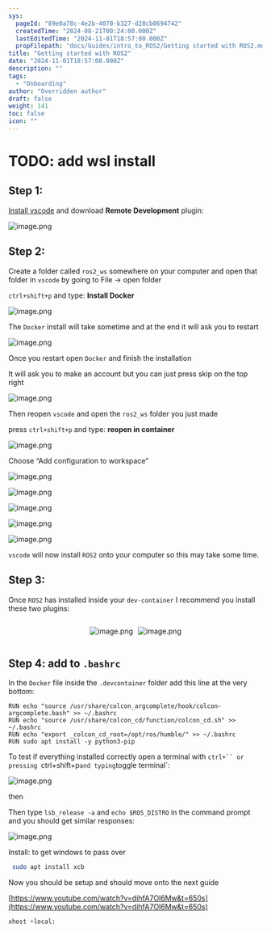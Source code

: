 ```yaml
---
sys:
  pageId: "89e0a78c-4e2b-4070-b327-d28cb0694742"
  createdTime: "2024-08-21T00:24:00.000Z"
  lastEditedTime: "2024-11-01T18:57:00.000Z"
  propFilepath: "docs/Guides/intro_to_ROS2/Getting started with ROS2.md"
title: "Getting started with ROS2"
date: "2024-11-01T18:57:00.000Z"
description: ""
tags:
  - "Onboarding"
author: "Overridden author"
draft: false
weight: 141
toc: false
icon: ""
---
```


# TODO: add wsl install

## Step 1:

[Install vscode](https://code.visualstudio.com/download) and download **Remote Development** plugin:

![image.png](https://prod-files-secure.s3.us-west-2.amazonaws.com/d518164a-d88e-44d1-a4ee-3adb3bd8bce0/efb52993-1881-4a40-b95e-6f020334f022/image.png?X-Amz-Algorithm=AWS4-HMAC-SHA256&X-Amz-Content-Sha256=UNSIGNED-PAYLOAD&X-Amz-Credential=ASIAZI2LB4662V7JJ2F5%2F20250410%2Fus-west-2%2Fs3%2Faws4_request&X-Amz-Date=20250410T041054Z&X-Amz-Expires=3600&X-Amz-Security-Token=IQoJb3JpZ2luX2VjECQaCXVzLXdlc3QtMiJHMEUCIEhNlH5blpUlbbKPrj3K4iPnWfwqIscHs8YGXZ1XO0%2FOAiEA0ggZPX%2F1yxzUqnGNST7Vd8LfWSQ5jtAHBna%2BKZq1etUqiAQInf%2F%2F%2F%2F%2F%2F%2F%2F%2F%2FARAAGgw2Mzc0MjMxODM4MDUiDCuUysRQ7AEHwfXDcSrcA70n2Y4fxUoxfK%2B%2Fg4w1lCT3ngm59%2FqIkpmkUyveYJ6QQjenEvc1%2FhQpf4QF%2FDeeyG%2BQxkhnlV2EapqqvavupwRVVmPjNs1h16MHV0lVLCt0PfjiorMxkpAjsfSw6wz1V%2BBjDnRRLhhDZ9hA%2F%2B%2FfUPHvqBZ5pwY%2FthG%2Bd1WvptH5HcrfYrrQ%2FUZfERXjAHiD5Dd%2FTBaW8CdseilDni3mXwIWrxml%2BDBiYAfOWn1NiewNLxxoeKuLhVup9p7K0sYmCb%2BgNbHCv5S%2B%2BF6KZqVxfQRWPV8Cvd%2FjGtVMMKa5%2BXTLL3KgaLFr1S0gXmtdiHQelUQS%2Bi429rlI5hZ80RJ30%2FESUxoHYhI1t3rQZ6kWZtRbZDgJ4KFnBOmnoBXHmF0fMO2CtwCGbrIfoebQh7TMBBIn9c6e0XAObZOtRbHvKwRbAhwY2lUIm2vUsZQPSGAnraKzw%2FB3rEJ92rdUVRLy1PJyagWud7z6a2o1eePi62kdkEg1fCPVQjpgZHdxPrL%2BVxNJUXUNYvUMbwHV7Ebc7o2AUrUkUMRwXSyCdfV8VfuAbDyWCa%2BizOOl7WYIpZpI4E0TPyITp2aT9HTnBOfBQ8h6gcZ8AQSzlqJeL%2FTWfYZ%2FAFCvqOpv9VGN215AMNr33L8GOqUBRubkC1oWb08J7u0Ah4TixUmSuTnRC0t5SLyqr2a%2FTVNMILbSYyeBoj7VdaeFizeCjEy%2FAq85vHEkBY883fOvFY%2B7J0oKfRyaMqgM5CiggMidvbJAby0yBFppiTfNqFtPeRKFTfl83veWusZV2nlnq3qa%2BcqWTusyZ%2FE%2F9ldvCBC8ySC6juvHu5lK6jkKNA0q4DvpNhNJgQ49w8o5rmPr9sHn%2FJlg&X-Amz-Signature=4bd8e4d7d3a3912c22cce93aa38cb15c4ca845f7c3f3f75431bb5ddca504116d&X-Amz-SignedHeaders=host&x-id=GetObject)

## Step 2:

Create a folder called `ros2_ws` somewhere on your computer and open that folder in `vscode` by going to File → open folder 

`ctrl+shift+p` and type: **Install Docker**

![image.png](https://prod-files-secure.s3.us-west-2.amazonaws.com/d518164a-d88e-44d1-a4ee-3adb3bd8bce0/2269dc0e-1cd5-47ff-bceb-c04ad9b2eab0/image.png?X-Amz-Algorithm=AWS4-HMAC-SHA256&X-Amz-Content-Sha256=UNSIGNED-PAYLOAD&X-Amz-Credential=ASIAZI2LB4662V7JJ2F5%2F20250410%2Fus-west-2%2Fs3%2Faws4_request&X-Amz-Date=20250410T041054Z&X-Amz-Expires=3600&X-Amz-Security-Token=IQoJb3JpZ2luX2VjECQaCXVzLXdlc3QtMiJHMEUCIEhNlH5blpUlbbKPrj3K4iPnWfwqIscHs8YGXZ1XO0%2FOAiEA0ggZPX%2F1yxzUqnGNST7Vd8LfWSQ5jtAHBna%2BKZq1etUqiAQInf%2F%2F%2F%2F%2F%2F%2F%2F%2F%2FARAAGgw2Mzc0MjMxODM4MDUiDCuUysRQ7AEHwfXDcSrcA70n2Y4fxUoxfK%2B%2Fg4w1lCT3ngm59%2FqIkpmkUyveYJ6QQjenEvc1%2FhQpf4QF%2FDeeyG%2BQxkhnlV2EapqqvavupwRVVmPjNs1h16MHV0lVLCt0PfjiorMxkpAjsfSw6wz1V%2BBjDnRRLhhDZ9hA%2F%2B%2FfUPHvqBZ5pwY%2FthG%2Bd1WvptH5HcrfYrrQ%2FUZfERXjAHiD5Dd%2FTBaW8CdseilDni3mXwIWrxml%2BDBiYAfOWn1NiewNLxxoeKuLhVup9p7K0sYmCb%2BgNbHCv5S%2B%2BF6KZqVxfQRWPV8Cvd%2FjGtVMMKa5%2BXTLL3KgaLFr1S0gXmtdiHQelUQS%2Bi429rlI5hZ80RJ30%2FESUxoHYhI1t3rQZ6kWZtRbZDgJ4KFnBOmnoBXHmF0fMO2CtwCGbrIfoebQh7TMBBIn9c6e0XAObZOtRbHvKwRbAhwY2lUIm2vUsZQPSGAnraKzw%2FB3rEJ92rdUVRLy1PJyagWud7z6a2o1eePi62kdkEg1fCPVQjpgZHdxPrL%2BVxNJUXUNYvUMbwHV7Ebc7o2AUrUkUMRwXSyCdfV8VfuAbDyWCa%2BizOOl7WYIpZpI4E0TPyITp2aT9HTnBOfBQ8h6gcZ8AQSzlqJeL%2FTWfYZ%2FAFCvqOpv9VGN215AMNr33L8GOqUBRubkC1oWb08J7u0Ah4TixUmSuTnRC0t5SLyqr2a%2FTVNMILbSYyeBoj7VdaeFizeCjEy%2FAq85vHEkBY883fOvFY%2B7J0oKfRyaMqgM5CiggMidvbJAby0yBFppiTfNqFtPeRKFTfl83veWusZV2nlnq3qa%2BcqWTusyZ%2FE%2F9ldvCBC8ySC6juvHu5lK6jkKNA0q4DvpNhNJgQ49w8o5rmPr9sHn%2FJlg&X-Amz-Signature=2e63956165f91008eb03314293f566c38ad884252e22369d6e0a64a8f8ee55c6&X-Amz-SignedHeaders=host&x-id=GetObject)

The `Docker` install will take sometime and at the end it will ask you to restart

![image.png](https://prod-files-secure.s3.us-west-2.amazonaws.com/d518164a-d88e-44d1-a4ee-3adb3bd8bce0/ed233f78-be33-4b1f-b89c-9c346c0e961e/image.png?X-Amz-Algorithm=AWS4-HMAC-SHA256&X-Amz-Content-Sha256=UNSIGNED-PAYLOAD&X-Amz-Credential=ASIAZI2LB4662V7JJ2F5%2F20250410%2Fus-west-2%2Fs3%2Faws4_request&X-Amz-Date=20250410T041054Z&X-Amz-Expires=3600&X-Amz-Security-Token=IQoJb3JpZ2luX2VjECQaCXVzLXdlc3QtMiJHMEUCIEhNlH5blpUlbbKPrj3K4iPnWfwqIscHs8YGXZ1XO0%2FOAiEA0ggZPX%2F1yxzUqnGNST7Vd8LfWSQ5jtAHBna%2BKZq1etUqiAQInf%2F%2F%2F%2F%2F%2F%2F%2F%2F%2FARAAGgw2Mzc0MjMxODM4MDUiDCuUysRQ7AEHwfXDcSrcA70n2Y4fxUoxfK%2B%2Fg4w1lCT3ngm59%2FqIkpmkUyveYJ6QQjenEvc1%2FhQpf4QF%2FDeeyG%2BQxkhnlV2EapqqvavupwRVVmPjNs1h16MHV0lVLCt0PfjiorMxkpAjsfSw6wz1V%2BBjDnRRLhhDZ9hA%2F%2B%2FfUPHvqBZ5pwY%2FthG%2Bd1WvptH5HcrfYrrQ%2FUZfERXjAHiD5Dd%2FTBaW8CdseilDni3mXwIWrxml%2BDBiYAfOWn1NiewNLxxoeKuLhVup9p7K0sYmCb%2BgNbHCv5S%2B%2BF6KZqVxfQRWPV8Cvd%2FjGtVMMKa5%2BXTLL3KgaLFr1S0gXmtdiHQelUQS%2Bi429rlI5hZ80RJ30%2FESUxoHYhI1t3rQZ6kWZtRbZDgJ4KFnBOmnoBXHmF0fMO2CtwCGbrIfoebQh7TMBBIn9c6e0XAObZOtRbHvKwRbAhwY2lUIm2vUsZQPSGAnraKzw%2FB3rEJ92rdUVRLy1PJyagWud7z6a2o1eePi62kdkEg1fCPVQjpgZHdxPrL%2BVxNJUXUNYvUMbwHV7Ebc7o2AUrUkUMRwXSyCdfV8VfuAbDyWCa%2BizOOl7WYIpZpI4E0TPyITp2aT9HTnBOfBQ8h6gcZ8AQSzlqJeL%2FTWfYZ%2FAFCvqOpv9VGN215AMNr33L8GOqUBRubkC1oWb08J7u0Ah4TixUmSuTnRC0t5SLyqr2a%2FTVNMILbSYyeBoj7VdaeFizeCjEy%2FAq85vHEkBY883fOvFY%2B7J0oKfRyaMqgM5CiggMidvbJAby0yBFppiTfNqFtPeRKFTfl83veWusZV2nlnq3qa%2BcqWTusyZ%2FE%2F9ldvCBC8ySC6juvHu5lK6jkKNA0q4DvpNhNJgQ49w8o5rmPr9sHn%2FJlg&X-Amz-Signature=29c7222d68d1c8792d66fdbb5050013e1f8cfe054fc73703110e48ee9e703503&X-Amz-SignedHeaders=host&x-id=GetObject)

Once you restart open `Docker` and finish the installation

It will ask you to make an account but you can just press skip on the top right

![image.png](https://prod-files-secure.s3.us-west-2.amazonaws.com/d518164a-d88e-44d1-a4ee-3adb3bd8bce0/21010ad9-1659-4fd9-9f59-9932a09b2a3d/image.png?X-Amz-Algorithm=AWS4-HMAC-SHA256&X-Amz-Content-Sha256=UNSIGNED-PAYLOAD&X-Amz-Credential=ASIAZI2LB4662V7JJ2F5%2F20250410%2Fus-west-2%2Fs3%2Faws4_request&X-Amz-Date=20250410T041054Z&X-Amz-Expires=3600&X-Amz-Security-Token=IQoJb3JpZ2luX2VjECQaCXVzLXdlc3QtMiJHMEUCIEhNlH5blpUlbbKPrj3K4iPnWfwqIscHs8YGXZ1XO0%2FOAiEA0ggZPX%2F1yxzUqnGNST7Vd8LfWSQ5jtAHBna%2BKZq1etUqiAQInf%2F%2F%2F%2F%2F%2F%2F%2F%2F%2FARAAGgw2Mzc0MjMxODM4MDUiDCuUysRQ7AEHwfXDcSrcA70n2Y4fxUoxfK%2B%2Fg4w1lCT3ngm59%2FqIkpmkUyveYJ6QQjenEvc1%2FhQpf4QF%2FDeeyG%2BQxkhnlV2EapqqvavupwRVVmPjNs1h16MHV0lVLCt0PfjiorMxkpAjsfSw6wz1V%2BBjDnRRLhhDZ9hA%2F%2B%2FfUPHvqBZ5pwY%2FthG%2Bd1WvptH5HcrfYrrQ%2FUZfERXjAHiD5Dd%2FTBaW8CdseilDni3mXwIWrxml%2BDBiYAfOWn1NiewNLxxoeKuLhVup9p7K0sYmCb%2BgNbHCv5S%2B%2BF6KZqVxfQRWPV8Cvd%2FjGtVMMKa5%2BXTLL3KgaLFr1S0gXmtdiHQelUQS%2Bi429rlI5hZ80RJ30%2FESUxoHYhI1t3rQZ6kWZtRbZDgJ4KFnBOmnoBXHmF0fMO2CtwCGbrIfoebQh7TMBBIn9c6e0XAObZOtRbHvKwRbAhwY2lUIm2vUsZQPSGAnraKzw%2FB3rEJ92rdUVRLy1PJyagWud7z6a2o1eePi62kdkEg1fCPVQjpgZHdxPrL%2BVxNJUXUNYvUMbwHV7Ebc7o2AUrUkUMRwXSyCdfV8VfuAbDyWCa%2BizOOl7WYIpZpI4E0TPyITp2aT9HTnBOfBQ8h6gcZ8AQSzlqJeL%2FTWfYZ%2FAFCvqOpv9VGN215AMNr33L8GOqUBRubkC1oWb08J7u0Ah4TixUmSuTnRC0t5SLyqr2a%2FTVNMILbSYyeBoj7VdaeFizeCjEy%2FAq85vHEkBY883fOvFY%2B7J0oKfRyaMqgM5CiggMidvbJAby0yBFppiTfNqFtPeRKFTfl83veWusZV2nlnq3qa%2BcqWTusyZ%2FE%2F9ldvCBC8ySC6juvHu5lK6jkKNA0q4DvpNhNJgQ49w8o5rmPr9sHn%2FJlg&X-Amz-Signature=b27c1cad1fe40b10c8642280eaa6d85fb4e8aa738548efaeb3bb285cc448bfea&X-Amz-SignedHeaders=host&x-id=GetObject)

Then reopen `vscode` and open the `ros2_ws` folder you just made

press `ctrl+shift+p` and type: **reopen in container**

![image.png](https://prod-files-secure.s3.us-west-2.amazonaws.com/d518164a-d88e-44d1-a4ee-3adb3bd8bce0/4e93b8c2-41ad-488c-8095-c74205196118/image.png?X-Amz-Algorithm=AWS4-HMAC-SHA256&X-Amz-Content-Sha256=UNSIGNED-PAYLOAD&X-Amz-Credential=ASIAZI2LB4662V7JJ2F5%2F20250410%2Fus-west-2%2Fs3%2Faws4_request&X-Amz-Date=20250410T041054Z&X-Amz-Expires=3600&X-Amz-Security-Token=IQoJb3JpZ2luX2VjECQaCXVzLXdlc3QtMiJHMEUCIEhNlH5blpUlbbKPrj3K4iPnWfwqIscHs8YGXZ1XO0%2FOAiEA0ggZPX%2F1yxzUqnGNST7Vd8LfWSQ5jtAHBna%2BKZq1etUqiAQInf%2F%2F%2F%2F%2F%2F%2F%2F%2F%2FARAAGgw2Mzc0MjMxODM4MDUiDCuUysRQ7AEHwfXDcSrcA70n2Y4fxUoxfK%2B%2Fg4w1lCT3ngm59%2FqIkpmkUyveYJ6QQjenEvc1%2FhQpf4QF%2FDeeyG%2BQxkhnlV2EapqqvavupwRVVmPjNs1h16MHV0lVLCt0PfjiorMxkpAjsfSw6wz1V%2BBjDnRRLhhDZ9hA%2F%2B%2FfUPHvqBZ5pwY%2FthG%2Bd1WvptH5HcrfYrrQ%2FUZfERXjAHiD5Dd%2FTBaW8CdseilDni3mXwIWrxml%2BDBiYAfOWn1NiewNLxxoeKuLhVup9p7K0sYmCb%2BgNbHCv5S%2B%2BF6KZqVxfQRWPV8Cvd%2FjGtVMMKa5%2BXTLL3KgaLFr1S0gXmtdiHQelUQS%2Bi429rlI5hZ80RJ30%2FESUxoHYhI1t3rQZ6kWZtRbZDgJ4KFnBOmnoBXHmF0fMO2CtwCGbrIfoebQh7TMBBIn9c6e0XAObZOtRbHvKwRbAhwY2lUIm2vUsZQPSGAnraKzw%2FB3rEJ92rdUVRLy1PJyagWud7z6a2o1eePi62kdkEg1fCPVQjpgZHdxPrL%2BVxNJUXUNYvUMbwHV7Ebc7o2AUrUkUMRwXSyCdfV8VfuAbDyWCa%2BizOOl7WYIpZpI4E0TPyITp2aT9HTnBOfBQ8h6gcZ8AQSzlqJeL%2FTWfYZ%2FAFCvqOpv9VGN215AMNr33L8GOqUBRubkC1oWb08J7u0Ah4TixUmSuTnRC0t5SLyqr2a%2FTVNMILbSYyeBoj7VdaeFizeCjEy%2FAq85vHEkBY883fOvFY%2B7J0oKfRyaMqgM5CiggMidvbJAby0yBFppiTfNqFtPeRKFTfl83veWusZV2nlnq3qa%2BcqWTusyZ%2FE%2F9ldvCBC8ySC6juvHu5lK6jkKNA0q4DvpNhNJgQ49w8o5rmPr9sHn%2FJlg&X-Amz-Signature=d39c30aa81e5391acb8e3e23459030b930bd3bb7d4fdfb294c90cc2e2878afe7&X-Amz-SignedHeaders=host&x-id=GetObject)

Choose “Add configuration to workspace”

![image.png](https://prod-files-secure.s3.us-west-2.amazonaws.com/d518164a-d88e-44d1-a4ee-3adb3bd8bce0/9560b282-5060-4989-ba37-97e7b2c22476/image.png?X-Amz-Algorithm=AWS4-HMAC-SHA256&X-Amz-Content-Sha256=UNSIGNED-PAYLOAD&X-Amz-Credential=ASIAZI2LB4662V7JJ2F5%2F20250410%2Fus-west-2%2Fs3%2Faws4_request&X-Amz-Date=20250410T041054Z&X-Amz-Expires=3600&X-Amz-Security-Token=IQoJb3JpZ2luX2VjECQaCXVzLXdlc3QtMiJHMEUCIEhNlH5blpUlbbKPrj3K4iPnWfwqIscHs8YGXZ1XO0%2FOAiEA0ggZPX%2F1yxzUqnGNST7Vd8LfWSQ5jtAHBna%2BKZq1etUqiAQInf%2F%2F%2F%2F%2F%2F%2F%2F%2F%2FARAAGgw2Mzc0MjMxODM4MDUiDCuUysRQ7AEHwfXDcSrcA70n2Y4fxUoxfK%2B%2Fg4w1lCT3ngm59%2FqIkpmkUyveYJ6QQjenEvc1%2FhQpf4QF%2FDeeyG%2BQxkhnlV2EapqqvavupwRVVmPjNs1h16MHV0lVLCt0PfjiorMxkpAjsfSw6wz1V%2BBjDnRRLhhDZ9hA%2F%2B%2FfUPHvqBZ5pwY%2FthG%2Bd1WvptH5HcrfYrrQ%2FUZfERXjAHiD5Dd%2FTBaW8CdseilDni3mXwIWrxml%2BDBiYAfOWn1NiewNLxxoeKuLhVup9p7K0sYmCb%2BgNbHCv5S%2B%2BF6KZqVxfQRWPV8Cvd%2FjGtVMMKa5%2BXTLL3KgaLFr1S0gXmtdiHQelUQS%2Bi429rlI5hZ80RJ30%2FESUxoHYhI1t3rQZ6kWZtRbZDgJ4KFnBOmnoBXHmF0fMO2CtwCGbrIfoebQh7TMBBIn9c6e0XAObZOtRbHvKwRbAhwY2lUIm2vUsZQPSGAnraKzw%2FB3rEJ92rdUVRLy1PJyagWud7z6a2o1eePi62kdkEg1fCPVQjpgZHdxPrL%2BVxNJUXUNYvUMbwHV7Ebc7o2AUrUkUMRwXSyCdfV8VfuAbDyWCa%2BizOOl7WYIpZpI4E0TPyITp2aT9HTnBOfBQ8h6gcZ8AQSzlqJeL%2FTWfYZ%2FAFCvqOpv9VGN215AMNr33L8GOqUBRubkC1oWb08J7u0Ah4TixUmSuTnRC0t5SLyqr2a%2FTVNMILbSYyeBoj7VdaeFizeCjEy%2FAq85vHEkBY883fOvFY%2B7J0oKfRyaMqgM5CiggMidvbJAby0yBFppiTfNqFtPeRKFTfl83veWusZV2nlnq3qa%2BcqWTusyZ%2FE%2F9ldvCBC8ySC6juvHu5lK6jkKNA0q4DvpNhNJgQ49w8o5rmPr9sHn%2FJlg&X-Amz-Signature=fae12ff4f408959a841e5e1383443f7a541cfeddbd089d208fa5d2a903b44b92&X-Amz-SignedHeaders=host&x-id=GetObject)

![image.png](https://prod-files-secure.s3.us-west-2.amazonaws.com/d518164a-d88e-44d1-a4ee-3adb3bd8bce0/2ee63f81-886b-48e8-a553-dc6e5eac99e4/image.png?X-Amz-Algorithm=AWS4-HMAC-SHA256&X-Amz-Content-Sha256=UNSIGNED-PAYLOAD&X-Amz-Credential=ASIAZI2LB4662V7JJ2F5%2F20250410%2Fus-west-2%2Fs3%2Faws4_request&X-Amz-Date=20250410T041054Z&X-Amz-Expires=3600&X-Amz-Security-Token=IQoJb3JpZ2luX2VjECQaCXVzLXdlc3QtMiJHMEUCIEhNlH5blpUlbbKPrj3K4iPnWfwqIscHs8YGXZ1XO0%2FOAiEA0ggZPX%2F1yxzUqnGNST7Vd8LfWSQ5jtAHBna%2BKZq1etUqiAQInf%2F%2F%2F%2F%2F%2F%2F%2F%2F%2FARAAGgw2Mzc0MjMxODM4MDUiDCuUysRQ7AEHwfXDcSrcA70n2Y4fxUoxfK%2B%2Fg4w1lCT3ngm59%2FqIkpmkUyveYJ6QQjenEvc1%2FhQpf4QF%2FDeeyG%2BQxkhnlV2EapqqvavupwRVVmPjNs1h16MHV0lVLCt0PfjiorMxkpAjsfSw6wz1V%2BBjDnRRLhhDZ9hA%2F%2B%2FfUPHvqBZ5pwY%2FthG%2Bd1WvptH5HcrfYrrQ%2FUZfERXjAHiD5Dd%2FTBaW8CdseilDni3mXwIWrxml%2BDBiYAfOWn1NiewNLxxoeKuLhVup9p7K0sYmCb%2BgNbHCv5S%2B%2BF6KZqVxfQRWPV8Cvd%2FjGtVMMKa5%2BXTLL3KgaLFr1S0gXmtdiHQelUQS%2Bi429rlI5hZ80RJ30%2FESUxoHYhI1t3rQZ6kWZtRbZDgJ4KFnBOmnoBXHmF0fMO2CtwCGbrIfoebQh7TMBBIn9c6e0XAObZOtRbHvKwRbAhwY2lUIm2vUsZQPSGAnraKzw%2FB3rEJ92rdUVRLy1PJyagWud7z6a2o1eePi62kdkEg1fCPVQjpgZHdxPrL%2BVxNJUXUNYvUMbwHV7Ebc7o2AUrUkUMRwXSyCdfV8VfuAbDyWCa%2BizOOl7WYIpZpI4E0TPyITp2aT9HTnBOfBQ8h6gcZ8AQSzlqJeL%2FTWfYZ%2FAFCvqOpv9VGN215AMNr33L8GOqUBRubkC1oWb08J7u0Ah4TixUmSuTnRC0t5SLyqr2a%2FTVNMILbSYyeBoj7VdaeFizeCjEy%2FAq85vHEkBY883fOvFY%2B7J0oKfRyaMqgM5CiggMidvbJAby0yBFppiTfNqFtPeRKFTfl83veWusZV2nlnq3qa%2BcqWTusyZ%2FE%2F9ldvCBC8ySC6juvHu5lK6jkKNA0q4DvpNhNJgQ49w8o5rmPr9sHn%2FJlg&X-Amz-Signature=74bcad459d03594d68d9b857757094f6cdc33c6c03e7d2b49bb52728faabbb00&X-Amz-SignedHeaders=host&x-id=GetObject)

![image.png](https://prod-files-secure.s3.us-west-2.amazonaws.com/d518164a-d88e-44d1-a4ee-3adb3bd8bce0/ae1580b2-b048-407e-aed9-b584224a7a04/image.png?X-Amz-Algorithm=AWS4-HMAC-SHA256&X-Amz-Content-Sha256=UNSIGNED-PAYLOAD&X-Amz-Credential=ASIAZI2LB4662V7JJ2F5%2F20250410%2Fus-west-2%2Fs3%2Faws4_request&X-Amz-Date=20250410T041054Z&X-Amz-Expires=3600&X-Amz-Security-Token=IQoJb3JpZ2luX2VjECQaCXVzLXdlc3QtMiJHMEUCIEhNlH5blpUlbbKPrj3K4iPnWfwqIscHs8YGXZ1XO0%2FOAiEA0ggZPX%2F1yxzUqnGNST7Vd8LfWSQ5jtAHBna%2BKZq1etUqiAQInf%2F%2F%2F%2F%2F%2F%2F%2F%2F%2FARAAGgw2Mzc0MjMxODM4MDUiDCuUysRQ7AEHwfXDcSrcA70n2Y4fxUoxfK%2B%2Fg4w1lCT3ngm59%2FqIkpmkUyveYJ6QQjenEvc1%2FhQpf4QF%2FDeeyG%2BQxkhnlV2EapqqvavupwRVVmPjNs1h16MHV0lVLCt0PfjiorMxkpAjsfSw6wz1V%2BBjDnRRLhhDZ9hA%2F%2B%2FfUPHvqBZ5pwY%2FthG%2Bd1WvptH5HcrfYrrQ%2FUZfERXjAHiD5Dd%2FTBaW8CdseilDni3mXwIWrxml%2BDBiYAfOWn1NiewNLxxoeKuLhVup9p7K0sYmCb%2BgNbHCv5S%2B%2BF6KZqVxfQRWPV8Cvd%2FjGtVMMKa5%2BXTLL3KgaLFr1S0gXmtdiHQelUQS%2Bi429rlI5hZ80RJ30%2FESUxoHYhI1t3rQZ6kWZtRbZDgJ4KFnBOmnoBXHmF0fMO2CtwCGbrIfoebQh7TMBBIn9c6e0XAObZOtRbHvKwRbAhwY2lUIm2vUsZQPSGAnraKzw%2FB3rEJ92rdUVRLy1PJyagWud7z6a2o1eePi62kdkEg1fCPVQjpgZHdxPrL%2BVxNJUXUNYvUMbwHV7Ebc7o2AUrUkUMRwXSyCdfV8VfuAbDyWCa%2BizOOl7WYIpZpI4E0TPyITp2aT9HTnBOfBQ8h6gcZ8AQSzlqJeL%2FTWfYZ%2FAFCvqOpv9VGN215AMNr33L8GOqUBRubkC1oWb08J7u0Ah4TixUmSuTnRC0t5SLyqr2a%2FTVNMILbSYyeBoj7VdaeFizeCjEy%2FAq85vHEkBY883fOvFY%2B7J0oKfRyaMqgM5CiggMidvbJAby0yBFppiTfNqFtPeRKFTfl83veWusZV2nlnq3qa%2BcqWTusyZ%2FE%2F9ldvCBC8ySC6juvHu5lK6jkKNA0q4DvpNhNJgQ49w8o5rmPr9sHn%2FJlg&X-Amz-Signature=0e60659916525ba5b9c3652bf441d67434888721d52e9a834974a66e6772f2dd&X-Amz-SignedHeaders=host&x-id=GetObject)

![image.png](https://prod-files-secure.s3.us-west-2.amazonaws.com/d518164a-d88e-44d1-a4ee-3adb3bd8bce0/53255b28-f75e-430f-b9e3-c0ac8577e42b/image.png?X-Amz-Algorithm=AWS4-HMAC-SHA256&X-Amz-Content-Sha256=UNSIGNED-PAYLOAD&X-Amz-Credential=ASIAZI2LB4662V7JJ2F5%2F20250410%2Fus-west-2%2Fs3%2Faws4_request&X-Amz-Date=20250410T041054Z&X-Amz-Expires=3600&X-Amz-Security-Token=IQoJb3JpZ2luX2VjECQaCXVzLXdlc3QtMiJHMEUCIEhNlH5blpUlbbKPrj3K4iPnWfwqIscHs8YGXZ1XO0%2FOAiEA0ggZPX%2F1yxzUqnGNST7Vd8LfWSQ5jtAHBna%2BKZq1etUqiAQInf%2F%2F%2F%2F%2F%2F%2F%2F%2F%2FARAAGgw2Mzc0MjMxODM4MDUiDCuUysRQ7AEHwfXDcSrcA70n2Y4fxUoxfK%2B%2Fg4w1lCT3ngm59%2FqIkpmkUyveYJ6QQjenEvc1%2FhQpf4QF%2FDeeyG%2BQxkhnlV2EapqqvavupwRVVmPjNs1h16MHV0lVLCt0PfjiorMxkpAjsfSw6wz1V%2BBjDnRRLhhDZ9hA%2F%2B%2FfUPHvqBZ5pwY%2FthG%2Bd1WvptH5HcrfYrrQ%2FUZfERXjAHiD5Dd%2FTBaW8CdseilDni3mXwIWrxml%2BDBiYAfOWn1NiewNLxxoeKuLhVup9p7K0sYmCb%2BgNbHCv5S%2B%2BF6KZqVxfQRWPV8Cvd%2FjGtVMMKa5%2BXTLL3KgaLFr1S0gXmtdiHQelUQS%2Bi429rlI5hZ80RJ30%2FESUxoHYhI1t3rQZ6kWZtRbZDgJ4KFnBOmnoBXHmF0fMO2CtwCGbrIfoebQh7TMBBIn9c6e0XAObZOtRbHvKwRbAhwY2lUIm2vUsZQPSGAnraKzw%2FB3rEJ92rdUVRLy1PJyagWud7z6a2o1eePi62kdkEg1fCPVQjpgZHdxPrL%2BVxNJUXUNYvUMbwHV7Ebc7o2AUrUkUMRwXSyCdfV8VfuAbDyWCa%2BizOOl7WYIpZpI4E0TPyITp2aT9HTnBOfBQ8h6gcZ8AQSzlqJeL%2FTWfYZ%2FAFCvqOpv9VGN215AMNr33L8GOqUBRubkC1oWb08J7u0Ah4TixUmSuTnRC0t5SLyqr2a%2FTVNMILbSYyeBoj7VdaeFizeCjEy%2FAq85vHEkBY883fOvFY%2B7J0oKfRyaMqgM5CiggMidvbJAby0yBFppiTfNqFtPeRKFTfl83veWusZV2nlnq3qa%2BcqWTusyZ%2FE%2F9ldvCBC8ySC6juvHu5lK6jkKNA0q4DvpNhNJgQ49w8o5rmPr9sHn%2FJlg&X-Amz-Signature=8c38ac815cc5695317fa122b0022183167aa2af342d1ede52b1612f000b7c520&X-Amz-SignedHeaders=host&x-id=GetObject)

![image.png](https://prod-files-secure.s3.us-west-2.amazonaws.com/d518164a-d88e-44d1-a4ee-3adb3bd8bce0/7c562767-5af9-4ffb-97d1-327bcdf4ee00/image.png?X-Amz-Algorithm=AWS4-HMAC-SHA256&X-Amz-Content-Sha256=UNSIGNED-PAYLOAD&X-Amz-Credential=ASIAZI2LB4662V7JJ2F5%2F20250410%2Fus-west-2%2Fs3%2Faws4_request&X-Amz-Date=20250410T041054Z&X-Amz-Expires=3600&X-Amz-Security-Token=IQoJb3JpZ2luX2VjECQaCXVzLXdlc3QtMiJHMEUCIEhNlH5blpUlbbKPrj3K4iPnWfwqIscHs8YGXZ1XO0%2FOAiEA0ggZPX%2F1yxzUqnGNST7Vd8LfWSQ5jtAHBna%2BKZq1etUqiAQInf%2F%2F%2F%2F%2F%2F%2F%2F%2F%2FARAAGgw2Mzc0MjMxODM4MDUiDCuUysRQ7AEHwfXDcSrcA70n2Y4fxUoxfK%2B%2Fg4w1lCT3ngm59%2FqIkpmkUyveYJ6QQjenEvc1%2FhQpf4QF%2FDeeyG%2BQxkhnlV2EapqqvavupwRVVmPjNs1h16MHV0lVLCt0PfjiorMxkpAjsfSw6wz1V%2BBjDnRRLhhDZ9hA%2F%2B%2FfUPHvqBZ5pwY%2FthG%2Bd1WvptH5HcrfYrrQ%2FUZfERXjAHiD5Dd%2FTBaW8CdseilDni3mXwIWrxml%2BDBiYAfOWn1NiewNLxxoeKuLhVup9p7K0sYmCb%2BgNbHCv5S%2B%2BF6KZqVxfQRWPV8Cvd%2FjGtVMMKa5%2BXTLL3KgaLFr1S0gXmtdiHQelUQS%2Bi429rlI5hZ80RJ30%2FESUxoHYhI1t3rQZ6kWZtRbZDgJ4KFnBOmnoBXHmF0fMO2CtwCGbrIfoebQh7TMBBIn9c6e0XAObZOtRbHvKwRbAhwY2lUIm2vUsZQPSGAnraKzw%2FB3rEJ92rdUVRLy1PJyagWud7z6a2o1eePi62kdkEg1fCPVQjpgZHdxPrL%2BVxNJUXUNYvUMbwHV7Ebc7o2AUrUkUMRwXSyCdfV8VfuAbDyWCa%2BizOOl7WYIpZpI4E0TPyITp2aT9HTnBOfBQ8h6gcZ8AQSzlqJeL%2FTWfYZ%2FAFCvqOpv9VGN215AMNr33L8GOqUBRubkC1oWb08J7u0Ah4TixUmSuTnRC0t5SLyqr2a%2FTVNMILbSYyeBoj7VdaeFizeCjEy%2FAq85vHEkBY883fOvFY%2B7J0oKfRyaMqgM5CiggMidvbJAby0yBFppiTfNqFtPeRKFTfl83veWusZV2nlnq3qa%2BcqWTusyZ%2FE%2F9ldvCBC8ySC6juvHu5lK6jkKNA0q4DvpNhNJgQ49w8o5rmPr9sHn%2FJlg&X-Amz-Signature=493241d4cfc1c4b9f786742cb9b81381fafc2896e1c2d9eb33dfee612998b0b4&X-Amz-SignedHeaders=host&x-id=GetObject)

`vscode` will now install `ROS2` onto your computer so this may take some time.

## Step 3:

Once `ROS2` has installed inside your `dev-container` I recommend you install these two plugins:

<div style="display: flex;flex-direction: row; column-gap:10px; max-width: 630px;justify-content: center;">
<div>

![image.png](https://prod-files-secure.s3.us-west-2.amazonaws.com/d518164a-d88e-44d1-a4ee-3adb3bd8bce0/3fc3d550-5a54-4ba1-ba6b-faa01cdb7369/image.png?X-Amz-Algorithm=AWS4-HMAC-SHA256&X-Amz-Content-Sha256=UNSIGNED-PAYLOAD&X-Amz-Credential=ASIAZI2LB466S2N3M6CQ%2F20250410%2Fus-west-2%2Fs3%2Faws4_request&X-Amz-Date=20250410T041056Z&X-Amz-Expires=3600&X-Amz-Security-Token=IQoJb3JpZ2luX2VjECQaCXVzLXdlc3QtMiJIMEYCIQCCkBpR%2FyCHX5Pmk9WLJsb0XE7riQVVUo8jiCpzEYS5wgIhAIZ7sIV05OmfH9DF7s6kI%2FKFKmZrwTGESR59IotJRbc5KogECJ3%2F%2F%2F%2F%2F%2F%2F%2F%2F%2FwEQABoMNjM3NDIzMTgzODA1IgwXhIumV6K69EMMSWMq3AMrSRv6h%2B%2BqFFjygfJPOn85FrGXs5ut57waOcw9G9CHgPNjtxkCXnPBQwa5rVf53Orz%2F05tFd75nuxNR4kjNPEccPTneVUq5bLZrSrdKfXsrnVxPe%2F5ve2xhS8RotYKRH3blXmponUlZAZ17FYnmHZSuSSXu5Zs09FZMHYyh40V4oQu3%2Bw%2Bo4n19gpOwLokI5ZDoFhP3ZhlSix83wwU%2F5eGm30SVEB56cE2TDxUyhxuFpnGuXhMvX1NNDACEOF99JwH9vBDnLKY1Wc9J%2FIg7W%2FzjZjkcoRfZOcFvDFUXvTsUk5sppff1hQm7kbcCm3JRL7wKC99H1aBq%2FeWIB2gVQyjG9lwSCG79Pakq%2FfidF2jb3rvtvbwpYLn5onSaNUWavNSXB31hauccQHnVoKJUSa35I4nNBnV8Aifxu9ryVtBp5A3mvWGUBSFj52AWM0N8EeBBu1cpJ1GttkgPWrlgqsyuAcEozZRlRfu7JK47ZJ%2BQg9qoaMR3AKz9EbmBaB8%2FZz38hJAoeN75iprIrxzY21hA6FzTqBLObNXXomRis%2F9hIMRJ2JYgEkEEy%2FxQBnfhB9SMUKD%2BT1QkC69TCXCXHj%2B6O4XWnajsh8RsBMX3OHqystEUMxb%2B%2BkVriYgLDD899y%2FBjqkAdkF0fU6zJ%2BALR7DUS3odHPOeOfaV9mMfGju7jSXgtDxlniQy8ltANgnM5cQL75Ej9UspvOGrIH7%2BN9uCnlhqFiHQYrmTIM08xofBQGfuLIf2kz%2Bl%2B9s%2FVeJ7xc%2BtXPS4UcRmqfyiYBG2vo4ROxTbpSCE0HihSOBf1%2FNd69u%2BNf0s10Paz%2Bi%2FCcAsiveLHT6vwlFzDB8ZqMTH%2BptO35iR7uoDoV5&X-Amz-Signature=f69eb8ef6090e37b6e4513d283c45a15046c47f8210f9e0a61b31448de57af3d&X-Amz-SignedHeaders=host&x-id=GetObject)

</div>
<div>

![image.png](https://prod-files-secure.s3.us-west-2.amazonaws.com/d518164a-d88e-44d1-a4ee-3adb3bd8bce0/d994cc66-13c2-4093-a5a3-f84cf4601a82/image.png?X-Amz-Algorithm=AWS4-HMAC-SHA256&X-Amz-Content-Sha256=UNSIGNED-PAYLOAD&X-Amz-Credential=ASIAZI2LB4667OGK62LG%2F20250410%2Fus-west-2%2Fs3%2Faws4_request&X-Amz-Date=20250410T041057Z&X-Amz-Expires=3600&X-Amz-Security-Token=IQoJb3JpZ2luX2VjECQaCXVzLXdlc3QtMiJHMEUCIDy2BNBzvJdvDJTTBIZK8jgReYP8oW%2BCR6YWrm%2FGgfDxAiEApp3mZxC9f2Rt4pfREsscbC4vrNIczW%2FHJAtM0nIdamsqiAQInf%2F%2F%2F%2F%2F%2F%2F%2F%2F%2FARAAGgw2Mzc0MjMxODM4MDUiDJ491HHiMqRY8qyhJircA6WqFw9WRnOBR7jwLH6cPbhVvrIMA7Ha9KwtNythsepG8UfrVvJiqsv2%2FzjrdmuUGjRbf3Q27pjpWAO876baAg2gQ14CDhArn9XRoULcBvPeF6jL5zOng7kThlppvKhXgPZ8DBjr0Jr8Gm4s1kmIDJAHNWa%2FiIYEw4O0Qc32VTVSG8c7jXbHNZSYtu4%2FJ0RekiTfl5%2B7uTXwiGuAKU92OFmljtKxohxOkjeLatGiX2%2F%2BPqYD2offl1zJymlhiJyGBUTBXUUecqtjflq9%2BRWmClNMTAda8Ngn7mYFkBgEMWMIjlx2FPSXl1Xj7%2F%2FhsadEK%2FribegFn0x7cki3870AsN9vHqfM1iMg%2BCoFcYf7ayImx4nZloBt9KV80547BRHKzKdcEJ2ExQj5iEWvcx1pSCDpY%2BAkNV8qnrDTVHvr61lzzPqNgTiP%2BXzxHBQqEti5g1BXQwe%2BXID1yAobK%2FjJnFeoEh4g9mBFH6IXMG0NLZLqUE766POvk9U5h8Uo3%2Bpr%2FAgyoaqXhA3tem4B53lO5e%2Bj2gK%2FFXNURBjHyuHjNL9bIj8JuFd5Xr8gHNcfvnC283VqVVgWcEEbqgaE%2BUP21XwdCzeP2FhYb1WPizB%2Fv57X6QwDAask%2FHDk0T%2BeMOv33L8GOqUBLiXyzI6v9PX7sGI3xp3Ebw0yT5%2FrPDXksKOIlNPWjgvjroa5S0QqJxTfW21vCrjzoZU9lDya%2F1OGAcvbwzBUfya4MzuxeWBX%2BXk8o73LhGqRimZZaCVHG5Aop%2Ba3A1WneabxYBgDj90f1hQEq%2F4qApYCbPLauvXF%2B88fG6mJkW3T%2BR%2FIs7SlIeMi68f2qc8cFk9ZEOxNO1v%2BkQ8RdEdkWrqK9Sbu&X-Amz-Signature=e329c3d1ea5a9a2a228013eeb196385822e038ee822c499e48d90fa5ae009c8b&X-Amz-SignedHeaders=host&x-id=GetObject)

</div>
</div>

## Step 4: add to `.bashrc`

In the `Docker` file inside the `.devcontainer` folder add this line at the very bottom: 

```docker
RUN echo "source /usr/share/colcon_argcomplete/hook/colcon-argcomplete.bash" >> ~/.bashrc
RUN echo "source /usr/share/colcon_cd/function/colcon_cd.sh" >> ~/.bashrc
RUN echo "export _colcon_cd_root=/opt/ros/humble/" >> ~/.bashrc
RUN sudo apt install -y python3-pip 
```

To test if everything installed correctly open a terminal with `ctrl+`` or pressing `ctrl+shift+p` and typing `toggle terminal`:

![image.png](https://prod-files-secure.s3.us-west-2.amazonaws.com/d518164a-d88e-44d1-a4ee-3adb3bd8bce0/6a4943d8-b04e-4c02-9a58-775f3384d1a5/image.png?X-Amz-Algorithm=AWS4-HMAC-SHA256&X-Amz-Content-Sha256=UNSIGNED-PAYLOAD&X-Amz-Credential=ASIAZI2LB4662V7JJ2F5%2F20250410%2Fus-west-2%2Fs3%2Faws4_request&X-Amz-Date=20250410T041054Z&X-Amz-Expires=3600&X-Amz-Security-Token=IQoJb3JpZ2luX2VjECQaCXVzLXdlc3QtMiJHMEUCIEhNlH5blpUlbbKPrj3K4iPnWfwqIscHs8YGXZ1XO0%2FOAiEA0ggZPX%2F1yxzUqnGNST7Vd8LfWSQ5jtAHBna%2BKZq1etUqiAQInf%2F%2F%2F%2F%2F%2F%2F%2F%2F%2FARAAGgw2Mzc0MjMxODM4MDUiDCuUysRQ7AEHwfXDcSrcA70n2Y4fxUoxfK%2B%2Fg4w1lCT3ngm59%2FqIkpmkUyveYJ6QQjenEvc1%2FhQpf4QF%2FDeeyG%2BQxkhnlV2EapqqvavupwRVVmPjNs1h16MHV0lVLCt0PfjiorMxkpAjsfSw6wz1V%2BBjDnRRLhhDZ9hA%2F%2B%2FfUPHvqBZ5pwY%2FthG%2Bd1WvptH5HcrfYrrQ%2FUZfERXjAHiD5Dd%2FTBaW8CdseilDni3mXwIWrxml%2BDBiYAfOWn1NiewNLxxoeKuLhVup9p7K0sYmCb%2BgNbHCv5S%2B%2BF6KZqVxfQRWPV8Cvd%2FjGtVMMKa5%2BXTLL3KgaLFr1S0gXmtdiHQelUQS%2Bi429rlI5hZ80RJ30%2FESUxoHYhI1t3rQZ6kWZtRbZDgJ4KFnBOmnoBXHmF0fMO2CtwCGbrIfoebQh7TMBBIn9c6e0XAObZOtRbHvKwRbAhwY2lUIm2vUsZQPSGAnraKzw%2FB3rEJ92rdUVRLy1PJyagWud7z6a2o1eePi62kdkEg1fCPVQjpgZHdxPrL%2BVxNJUXUNYvUMbwHV7Ebc7o2AUrUkUMRwXSyCdfV8VfuAbDyWCa%2BizOOl7WYIpZpI4E0TPyITp2aT9HTnBOfBQ8h6gcZ8AQSzlqJeL%2FTWfYZ%2FAFCvqOpv9VGN215AMNr33L8GOqUBRubkC1oWb08J7u0Ah4TixUmSuTnRC0t5SLyqr2a%2FTVNMILbSYyeBoj7VdaeFizeCjEy%2FAq85vHEkBY883fOvFY%2B7J0oKfRyaMqgM5CiggMidvbJAby0yBFppiTfNqFtPeRKFTfl83veWusZV2nlnq3qa%2BcqWTusyZ%2FE%2F9ldvCBC8ySC6juvHu5lK6jkKNA0q4DvpNhNJgQ49w8o5rmPr9sHn%2FJlg&X-Amz-Signature=a75c29a43bb9b2c887e70e77badf0aeb0472639c4a22a4ca8f1c060527061e16&X-Amz-SignedHeaders=host&x-id=GetObject)

then 

Then type `lsb_release -a` and `echo $ROS_DISTRO` in the command prompt and you should get similar responses:

![image.png](https://prod-files-secure.s3.us-west-2.amazonaws.com/d518164a-d88e-44d1-a4ee-3adb3bd8bce0/3e635dec-a805-4e85-8b9e-d000e5b71a4e/image.png?X-Amz-Algorithm=AWS4-HMAC-SHA256&X-Amz-Content-Sha256=UNSIGNED-PAYLOAD&X-Amz-Credential=ASIAZI2LB4662V7JJ2F5%2F20250410%2Fus-west-2%2Fs3%2Faws4_request&X-Amz-Date=20250410T041054Z&X-Amz-Expires=3600&X-Amz-Security-Token=IQoJb3JpZ2luX2VjECQaCXVzLXdlc3QtMiJHMEUCIEhNlH5blpUlbbKPrj3K4iPnWfwqIscHs8YGXZ1XO0%2FOAiEA0ggZPX%2F1yxzUqnGNST7Vd8LfWSQ5jtAHBna%2BKZq1etUqiAQInf%2F%2F%2F%2F%2F%2F%2F%2F%2F%2FARAAGgw2Mzc0MjMxODM4MDUiDCuUysRQ7AEHwfXDcSrcA70n2Y4fxUoxfK%2B%2Fg4w1lCT3ngm59%2FqIkpmkUyveYJ6QQjenEvc1%2FhQpf4QF%2FDeeyG%2BQxkhnlV2EapqqvavupwRVVmPjNs1h16MHV0lVLCt0PfjiorMxkpAjsfSw6wz1V%2BBjDnRRLhhDZ9hA%2F%2B%2FfUPHvqBZ5pwY%2FthG%2Bd1WvptH5HcrfYrrQ%2FUZfERXjAHiD5Dd%2FTBaW8CdseilDni3mXwIWrxml%2BDBiYAfOWn1NiewNLxxoeKuLhVup9p7K0sYmCb%2BgNbHCv5S%2B%2BF6KZqVxfQRWPV8Cvd%2FjGtVMMKa5%2BXTLL3KgaLFr1S0gXmtdiHQelUQS%2Bi429rlI5hZ80RJ30%2FESUxoHYhI1t3rQZ6kWZtRbZDgJ4KFnBOmnoBXHmF0fMO2CtwCGbrIfoebQh7TMBBIn9c6e0XAObZOtRbHvKwRbAhwY2lUIm2vUsZQPSGAnraKzw%2FB3rEJ92rdUVRLy1PJyagWud7z6a2o1eePi62kdkEg1fCPVQjpgZHdxPrL%2BVxNJUXUNYvUMbwHV7Ebc7o2AUrUkUMRwXSyCdfV8VfuAbDyWCa%2BizOOl7WYIpZpI4E0TPyITp2aT9HTnBOfBQ8h6gcZ8AQSzlqJeL%2FTWfYZ%2FAFCvqOpv9VGN215AMNr33L8GOqUBRubkC1oWb08J7u0Ah4TixUmSuTnRC0t5SLyqr2a%2FTVNMILbSYyeBoj7VdaeFizeCjEy%2FAq85vHEkBY883fOvFY%2B7J0oKfRyaMqgM5CiggMidvbJAby0yBFppiTfNqFtPeRKFTfl83veWusZV2nlnq3qa%2BcqWTusyZ%2FE%2F9ldvCBC8ySC6juvHu5lK6jkKNA0q4DvpNhNJgQ49w8o5rmPr9sHn%2FJlg&X-Amz-Signature=f3f0b998914d1fbc5a2b5a9f5232ceb506740c7d97b0c3842c4cf4783a8a663e&X-Amz-SignedHeaders=host&x-id=GetObject)

Install:  to get windows to pass over

```bash
 sudo apt install xcb
```

Now you should be setup and should move onto the next guide 

[https://www.youtube.com/watch?v=dihfA7Ol6Mw&t=650s](https://www.youtube.com/watch?v=dihfA7Ol6Mw&t=650s)

```python
xhost +local:
```
